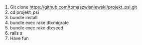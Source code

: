 
1. Git clone https://github.com/tomaszwisniewski/projekt_psi.git
2. cd projekt_psi
3. bundle install
4. bundle exec rake db:migrate
5. bundle exec rake db:seed
6. rails s
7. Have fun